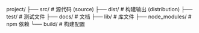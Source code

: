 
project/
├── src/          # 源代码 (source)
├── dist/         # 构建输出 (distribution)
├── test/         # 测试文件
├── docs/         # 文档
├── lib/          # 库文件
├── node_modules/ # npm 依赖
└── build/        # 构建配置